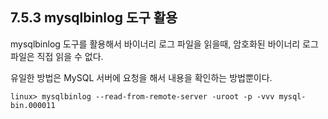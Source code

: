 ## 7.5.3 mysqlbinlog 도구 활용

mysqlbinlog 도구를 활용해서 바이너리 로그 파일을 읽을때, 암호화된 바이너리 로그 파일은 직접 읽을 수 없다.

유일한 방법은 MySQL 서버에 요청을 해서 내용을 확인하는 방법뿐이다.

``` shell
linux> mysqlbinlog --read-from-remote-server -uroot -p -vvv mysql-bin.000011
```

